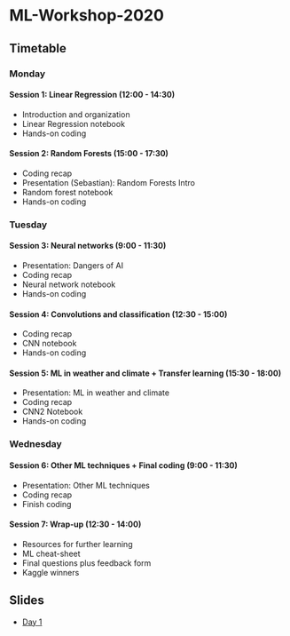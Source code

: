 # ML-Workshop-2020

## Timetable

### Monday
#### Session 1: Linear Regression (12:00 - 14:30)
- Introduction and organization
- Linear Regression notebook
- Hands-on coding

#### Session 2: Random Forests (15:00 - 17:30)
- Coding recap
- Presentation (Sebastian): Random Forests Intro
- Random forest notebook
- Hands-on coding

### Tuesday
#### Session 3: Neural networks (9:00 - 11:30)
- Presentation: Dangers of AI
- Coding recap
- Neural network notebook
- Hands-on coding

#### Session 4: Convolutions and classification (12:30 - 15:00)
- Coding recap
- CNN notebook
- Hands-on coding

#### Session 5: ML in weather and climate + Transfer learning (15:30 - 18:00)
- Presentation: ML in weather and climate
- Coding recap
- CNN2 Notebook
- Hands-on coding

### Wednesday
#### Session 6: Other ML techniques + Final coding (9:00 - 11:30)
- Presentation: Other ML techniques
- Coding recap
- Finish coding

#### Session 7: Wrap-up (12:30 - 14:00)
- Resources for further learning
- ML cheat-sheet
- Final questions plus feedback form
- Kaggle winners

## Slides

- [Day 1](https://docs.google.com/presentation/d/1G3pxMQzpRkR3YUHm0EHgCVwDKuA902T9pPAHU5YA3CM/edit?usp=sharing)

